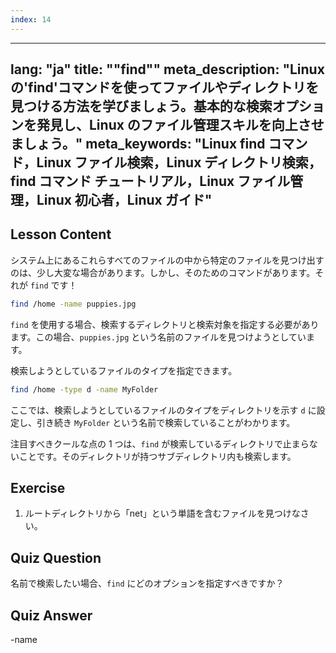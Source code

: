 ```yaml
---
index: 14
---
```

---
lang: "ja"
title: ""find""
meta_description: "Linux の'find'コマンドを使ってファイルやディレクトリを見つける方法を学びましょう。基本的な検索オプションを発見し、Linux のファイル管理スキルを向上させましょう。"
meta_keywords: "Linux find コマンド，Linux ファイル検索，Linux ディレクトリ検索，find コマンド チュートリアル，Linux ファイル管理，Linux 初心者，Linux ガイド"
---

## Lesson Content

システム上にあるこれらすべてのファイルの中から特定のファイルを見つけ出すのは、少し大変な場合があります。しかし、そのためのコマンドがあります。それが `find` です！

```bash
find /home -name puppies.jpg
```

`find` を使用する場合、検索するディレクトリと検索対象を指定する必要があります。この場合、`puppies.jpg` という名前のファイルを見つけようとしています。

検索しようとしているファイルのタイプを指定できます。

```bash
find /home -type d -name MyFolder
```

ここでは、検索しようとしているファイルのタイプをディレクトリを示す `d` に設定し、引き続き `MyFolder` という名前で検索していることがわかります。

注目すべきクールな点の 1 つは、`find` が検索しているディレクトリで止まらないことです。そのディレクトリが持つサブディレクトリ内も検索します。

## Exercise

1. ルートディレクトリから「net」という単語を含むファイルを見つけなさい。

## Quiz Question

名前で検索したい場合、`find` にどのオプションを指定すべきですか？

## Quiz Answer

-name
